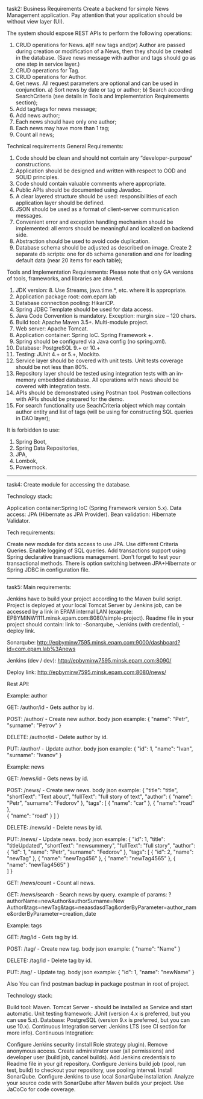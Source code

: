 task2:
Business Requirements
Create a backend for simple News Management application. Pay attention that your application should be without view layer (UI).

The system should expose REST APIs to perform the following operations:

1. CRUD operations for News.
	a)If new tags and(or) Author are passed during creation or modification of a News, then they should be created in the database. (Save news message with author and tags should go as one step in service layer.)
2. CRUD operations for Tag.
3. CRUD operations for Author.
4. Get news. All request parameters are optional and can be used in conjunction.
	a) Sort news by date or tag or author;
	b) Search according SearchCriteria (see details in Tools and Implementation Requirements section);
5. Add tag/tags for news message;
6. Add news author;
7. Each news should have only one author;
8. Each news may have more than 1 tag;
9. Count all news;


Technical requirements
General Requirements:
1. Code should be clean and should not contain any “developer-purpose” constructions.
2. Application should be designed and written with respect to OOD and SOLID principles.
3. Code should contain valuable comments where appropriate.
4. Public APIs should be documented using Javadoc.
5. A clear layered structure should be used: responsibilities of each application layer should be defined.
6. JSON should be used as a format of client-server communication messages.
7. Convenient error and exception handling mechanism should be implemented: all errors should be meaningful and localized on backend side.
8. Abstraction should be used to avoid code duplication.
9. Database schema should be adjusted as described on image. Create 2 separate db scripts: one for db schema generation and one for loading default data (near 20 items for each table);




Tools and Implementation Requirements:
Please note that only GA versions of tools, frameworks, and libraries are allowed.

1. JDK version: 8. Use Streams, java.time.*, etc. where it is appropriate.
2. Application package root: com.epam.lab
3. Database connection pooling: HikariCP.
4. Spring JDBC Template should be used for data access.
5. Java Code Convention is mandatory. Exception: margin size – 120 chars.
6. Build tool: Apache Maven 3.5+. Multi-module project.
7. Web server: Apache Tomcat.
8. Application container: Spring IoC. Spring Framework +.
9. Spring should be configured via Java config (no spring.xml).
10. Database: PostgreSQL 9.+ or 10.+
11. Testing: JUnit 4.+ or 5.+, Mockito.
12. Service layer should be covered with unit tests. Unit tests coverage should be not less than 80%.
13. Repository layer should be tested using integration tests with an in-memory embedded database. All operations with news should be covered with integration tests.
14. APIs should be demonstrated using Postman tool. Postman collections with APIs should be prepared for the demo.
15. For search functionality use SeachCriteria object which may contain author entity and list of tags (will be using for constructing SQL queries in DAO layer);



It is forbidden to use:

1. Spring Boot,
2. Spring Data Repositories,
3. JPA,
4. Lombok,
5. Powermock.

--------------------------------------------------------------------------------------------------------------------------------------------------------------
task4:
Create module for accessing the database.

Technology stack:

Application container:Spring IoC (Spring Framework version 5.x).
Data access: JPA (Hibernate as JPA Provider).
Bean validation: Hibernate Validator.

Tech requirements:

Create new module for data access to use JPA. Use different Criteria Queries.
Enable logging of SQL queries.
Add transactions support using Spring declarative transactions management. Don't forget to test your transactional methods.
There is option switching between JPA+Hibernate or Spring JDBC in configuration file.


-----------------------------------------------------------------------------------------------------------------------------------------------------------------
task5:
Main requirements:

Jenkins have to build your project according to the Maven build script.
Project is deployed at your local Tomcat Server by Jenkins job, can be accessed by a link in EPAM internal LAN (example: EPBYMINW1111.minsk.epam.com:8080/simple-project).
Readme file in your project should contain:
link to: -Sonarqube, -Jenkins (with credential), -deploy link.

Sonarqube: http://epbyminw7595.minsk.epam.com:9000/dashboard?id=com.epam.lab%3Anews

Jenkins (dev / dev): http://epbyminw7595.minsk.epam.com:8090/

Deploy link: http://epbyminw7595.minsk.epam.com:8080/news/

Rest API:

Example: author

GET: /author/id - Gets author by id.

POST: /author/ - Create new author.
body json example:
{
    "name": "Petr",
    "surname": "Petrov"
}

DELETE: /author/id - Delete author by id.

PUT: /author/ - Update author.
body json example:
{
    "id": 1,
    "name": "Ivan",
    "surname": "Ivanov"
}

Example: news

GET: /news/id - Gets news by id.

POST: /news/ - Create new news.
body json example:
{
    "title": "title",
    "shortText": "Text about",
    "fullText": "full story of text",
    "author": {
        "name": "Petr",
        "surname": "Fedorov"
    },
    "tags": [
        {
            "name": "car"
        },
        {
            "name": "road"
        },           
        {
            "name": "road"
        }
    ]
}

DELETE: /news/id - Delete news by id.

PUT: /news/ - Update news.
body json example:
{
    "id": 1,
    "title": "titleUpdated",
    "shortText": "newsummery",
    "fullText": "full story",
    "author": {
        "id": 1,
        "name": "Petr",
        "surname": "Fedorov"
    },
    "tags": [
        {
            "id": 2,
            "name": "newTag"
        },
        {
            "name": "newTag456"
        },
        { 
            "name": "newTag4565"
        },
        { 
            "name": "newTag4565"
        }        
    ]
}

GET: /news/count - Count all news.
 
GET: /news/search - Search news by query.
example of params:
?authorName=newAuthor&authorSurname=New Author&tags=newTag&tags=neaasdasdTag&orderByParameter=author_name&orderByParameter=creation_date

Example: tags

GET: /tag/id - Gets tag by id.

POST: /tag/ - Create new tag.
body json example:
{
    "name": "Name"
}

DELETE: /tag/id - Delete tag by id.

PUT: /tag/ - Update tag.
body json example:
{
    "id": 1,
    "name": "newName"
}

Also You can find postman backup in package postman in root of project.


Technology stack:

Build tool: Maven.
Tomcat Server - should be installed as Service and start automatic.
Unit testing framework: JUnit (version 4.x is preferred, but you can use 5.x).
Database: PostgreSQL (version 9.x is preferred, but you can use 10.x).
Continuous Integration server: Jenkins LTS (see CI section for more info).
Continuous Integration: 

Configure Jenkins security (install Role strategy plugin). Remove anonymous access. Create administrator user (all permissions) and developer user (build job, cancel builds). Add Jenkins credentials to Readme file in your git repository.
Configure Jenkins build job (pool, run test, build) to checkout your repository, use pooling interval.
Install SonarQube. Configure Jenkins to use local SonarQube installation. Analyze your source code with SonarQube after Maven builds your project. Use JaCoCo for code coverage.
